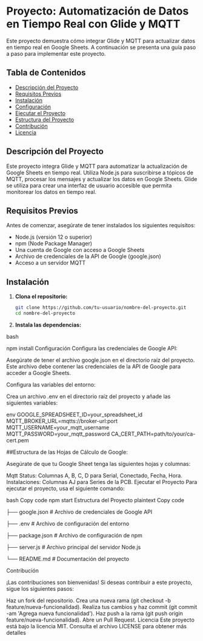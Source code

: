 # Proyecto: Automatización de Datos en Tiempo Real con Glide y MQTT

Este proyecto demuestra cómo integrar Glide y MQTT para actualizar datos en tiempo real en Google Sheets. A continuación se presenta una guía paso a paso para implementar este proyecto.

## Tabla de Contenidos

- [Descripción del Proyecto](#descripción-del-proyecto)
- [Requisitos Previos](#requisitos-previos)
- [Instalación](#instalación)
- [Configuración](#configuración)
- [Ejecutar el Proyecto](#ejecutar-el-proyecto)
- [Estructura del Proyecto](#estructura-del-proyecto)
- [Contribución](#contribución)
- [Licencia](#licencia)

## Descripción del Proyecto

Este proyecto integra Glide y MQTT para automatizar la actualización de Google Sheets en tiempo real. Utiliza Node.js para suscribirse a tópicos de MQTT, procesar los mensajes y actualizar los datos en Google Sheets. Glide se utiliza para crear una interfaz de usuario accesible que permita monitorear los datos en tiempo real.

## Requisitos Previos

Antes de comenzar, asegúrate de tener instalados los siguientes requisitos:

- Node.js (versión 12 o superior)
- npm (Node Package Manager)
- Una cuenta de Google con acceso a Google Sheets
- Archivo de credenciales de la API de Google (google.json)
- Acceso a un servidor MQTT

## Instalación

1. **Clona el repositorio:**

   ```bash
   git clone https://github.com/tu-usuario/nombre-del-proyecto.git
   cd nombre-del-proyecto

2. **Instala las dependencias:**

bash

npm install
Configuración
Configura las credenciales de Google API:

Asegúrate de tener el archivo google.json en el directorio raíz del proyecto. Este archivo debe contener las credenciales de la API de Google para acceder a Google Sheets.

Configura las variables del entorno:

Crea un archivo .env en el directorio raíz del proyecto y añade las siguientes variables:

env
GOOGLE_SPREADSHEET_ID=your_spreadsheet_id
MQTT_BROKER_URL=mqtts://broker-url:port
MQTT_USERNAME=your_mqtt_username
MQTT_PASSWORD=your_mqtt_password
CA_CERT_PATH=path/to/your/ca-cert.pem

##Estructura de las Hojas de Cálculo de Google:

Asegúrate de que tu Google Sheet tenga las siguientes hojas y columnas:

Mqtt Status: Columnas A, B, C, D para Serial, Conectado, Fecha, Hora.
Instalaciones: Columnas AJ para Series de la PCB.
Ejecutar el Proyecto
Para ejecutar el proyecto, usa el siguiente comando:

bash
Copy code
npm start
Estructura del Proyecto
plaintext
Copy code

├── google.json          # Archivo de credenciales de Google API

├── .env                 # Archivo de configuración del entorno

├── package.json         # Archivo de configuración de npm

├── server.js            # Archivo principal del servidor Node.js

└── README.md            # Documentación del proyecto

Contribución

¡Las contribuciones son bienvenidas! Si deseas contribuir a este proyecto, sigue los siguientes pasos:

Haz un fork del repositorio.
Crea una nueva rama (git checkout -b feature/nueva-funcionalidad).
Realiza tus cambios y haz commit (git commit -am 'Agrega nueva funcionalidad').
Haz push a la rama (git push origin feature/nueva-funcionalidad).
Abre un Pull Request.
Licencia
Este proyecto está bajo la licencia MIT. Consulta el archivo LICENSE para obtener más detalles
